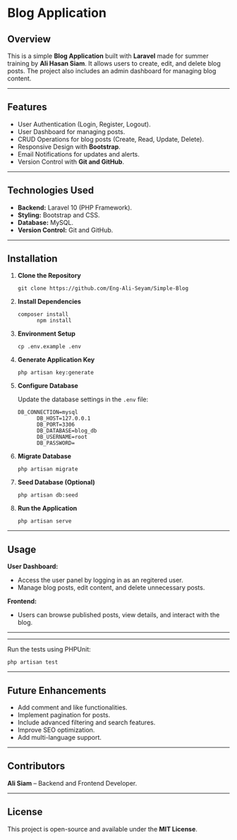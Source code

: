 <h1>Blog Application</h1>

  <h2>Overview</h2>
  <p>This is a simple <strong>Blog Application</strong> built with <strong>Laravel</strong> made for summer training by <strong>Ali Hasan Siam</strong>. It allows users to create, edit, and delete blog posts. The project also includes an admin dashboard for managing blog content.</p>

  <hr>

  <h2>Features</h2>
  <ul>
    <li>User Authentication (Login, Register, Logout).</li>
    <li>User Dashboard for managing posts.</li>
    <li>CRUD Operations for blog posts (Create, Read, Update, Delete).</li>
    <li>Responsive Design with <strong>Bootstrap</strong>.</li>
    <li>Email Notifications for updates and alerts.</li>
    <li>Version Control with <strong>Git and GitHub</strong>.</li>
  </ul>

  <hr>

  <h2>Technologies Used</h2>
  <ul>
    <li><strong>Backend:</strong> Laravel 10 (PHP Framework).</li>
    <li><strong>Styling:</strong> Bootstrap and CSS.</li>
    <li><strong>Database:</strong> MySQL.</li>
    <li><strong>Version Control:</strong> Git and GitHub.</li>
  </ul>

  <hr>

  <h2>Installation</h2>
  <ol>
    <li><strong>Clone the Repository</strong>
      <pre><code>git clone https://github.com/Eng-Ali-Seyam/Simple-Blog</code></pre>
    </li>
    <li><strong>Install Dependencies</strong>
      <pre><code>composer install
      npm install</code></pre>
    </li>
    <li><strong>Environment Setup</strong>
      <pre><code>cp .env.example .env</code></pre>
    </li>
    <li><strong>Generate Application Key</strong>
      <pre><code>php artisan key:generate</code></pre>
    </li>
    <li><strong>Configure Database</strong>
      <p>Update the database settings in the <code>.env</code> file:</p>
      <pre><code>DB_CONNECTION=mysql
      DB_HOST=127.0.0.1
      DB_PORT=3306
      DB_DATABASE=blog_db
      DB_USERNAME=root
      DB_PASSWORD=</code></pre>
    </li>
    <li><strong>Migrate Database</strong>
      <pre><code>php artisan migrate</code></pre>
    </li>
    <li><strong>Seed Database (Optional)</strong>
      <pre><code>php artisan db:seed</code></pre>
    </li>
    <li><strong>Run the Application</strong>
      <pre><code>php artisan serve</code></pre>
    </li>
  </ol>

  <hr>

  <h2>Usage</h2>
  <p><strong>User Dashboard:</strong></p>
  <ul>
    <li>Access the user panel by logging in as an regitered user.</li>
    <li>Manage blog posts, edit content, and delete unnecessary posts.</li>
  </ul>

  <p><strong>Frontend:</strong></p>
  <ul>
    <li>Users can browse published posts, view details, and interact with the blog.</li>
  </ul>

  <hr>
  </ul>

  <hr>
  <p>Run the tests using PHPUnit:</p>
  <pre><code>php artisan test</code></pre>

  <hr>

  <h2>Future Enhancements</h2>
  <ul>
    <li>Add comment and like functionalities.</li>
    <li>Implement pagination for posts.</li>
    <li>Include advanced filtering and search features.</li>
    <li>Improve SEO optimization.</li>
    <li>Add multi-language support.</li>
  </ul>

  <hr>

  <h2>Contributors</h2>
  <p><strong>Ali Siam</strong> – Backend and Frontend Developer.</p>

  <hr>

  <h2>License</h2>
  <p>This project is open-source and available under the <strong>MIT License</strong>.</p